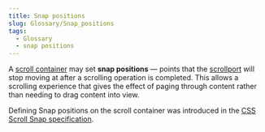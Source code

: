 ```yaml
---
title: Snap positions
slug: Glossary/Snap_positions
tags:
  - Glossary
  - snap positions
---
```


A [scroll container](/en-US/docs/Glossary/Scroll_container) may set **snap positions** — points that the [scrollport](/en-US/docs/Glossary/Scrollport) will stop moving at after a scrolling operation is completed. This allows a scrolling experience that gives the effect of paging through content rather than needing to drag content into view.

Defining Snap positions on the scroll container was introduced in the [CSS Scroll Snap specification](/en-US/docs/Web/CSS/CSS_Scroll_Snap).
